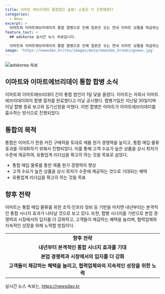 ```yaml
---
title: 이마트 에브리데이 통합법인 출범! 쇼핑은 더 간편해졌다
categories:
  - News
excerpt: >
  이마트와 이마트에브리데이의 통합 합병으로 인해 일본은 오는 연내 이마트 상품을 취급하는 이마트에브리데이 점포 수를 140여개로 확대할 계획이다. 이를 통해 매입 및 물류 효과를 극대화할 예정이며, 고객 수요가 높은 상품을 상시 최저가 수준에 제공하고 유통업계 리더십을 확고히 하겠다는 목표를 세웠다. 이마트는 본격적인 통합 시너지 효과를 내년부터 볼 것으로 예상하고 있으며, 합병 시너지를 통해 고객 혜택을 늘리고 협력업체와 지속적인 성장을 모색할 것이라고 밝혀 말했다.
feature_text: >
  ## adskorea 실시간 뉴스 속보입니다.

  이마트와 이마트에브리데이의 통합 합병으로 인해 일본은 오는 연내 이마트 상품을 취급하는 이마트에브리데이 점포 수를 140여개로 확대할 계획이다. 이를 통해 매입 및 물류 효과를 극대화할 예정이며, 고객 수요가 높은 상품을 상시 최저가 수준에 제공하고 유통업계 리더십을 확고히 하겠다는 목표를 세웠다. 이마트는 본격적인 통합 시너지 효과를 내년부터 볼 것으로 예상하고 있으며, 합병 시너지를 통해 고객 혜택을 늘리고 협력업체와 지속적인 성장을 모색할 것이라고 밝혀 말했다.
image: 'https://newsdao.kr/res/images/meta/newsdao_breakingnews.jpg'
---
```


<p><img src="https://newsdao.kr/res/images/meta/newsdao_breakingnews.jpg" alt="adskorea 속보" /></p>

<h2 data-ke-size="size26">이마트와 이마트에브리데이 통합 합병 소식</h2>

<p data-ke-size="size16">이마트와 이마트에브리데이 간의 통합 법인이 1일 닻을 올렸다. 이마트는 자회사 이마트에브리데이와의 합병 절차를 완료했다고 이날 공시했다. 합병기일은 지난달 30일이며 이날 합병 종료 보고와 등기신청을 마쳤다. 이번 합병은 이마트가 이마트에브리데이를 흡수하는 방식으로 진행되었다.</p>

<h2 data-ke-size="size26">통합의 목적</h2>

<p data-ke-size="size16"> 통합은 이마트가 한층 커진 구매력을 토대로 제품 원가 경쟁력을 높이고, 통합 매입·물류 효과를 극대화하기 위해서 진행되었다. 이를 통해 고객 수요가 높은 상품을 상시 최저가 수준에 제공하여, 유통업계 리더십을 확고히 하는 것을 목표로 삼았다.</p>

<ul data-ke-size="size16">
  <li>통합 매입·물류를 통한 제품 원가 경쟁력의 향상</li>
  <li>고객 수요가 높은 상품을 상시 최저가 수준에 제공하는 것으로 기대되는 혜택</li>
  <li>유통업계 리더십을 확고히 하는 것을 목표</li>
</ul>

<h2 data-ke-size="size26">향후 전략</h2>

<p data-ke-size="size16">이마트는 통합 매입·물류를 위한 조직·인프라 정비 등 기반을 마치면 내년부터는 본격적인 통합 시너지 효과가 나타날 것으로 보고 있다. 또한, 합병 시너지를 기반으로 본업 경쟁력과 시장에서의 입지를 더 강화하고, 고객들이 체감하는 혜택을 늘리며, 협력업체와 지속적인 성장을 위해 노력할 방침이다.</p>

<table>
  <tr>
    <td style="text-align: center; height: 17px;"><b>향후 전략</b></td>
  </tr>
  <tr>
    <td style="text-align: center; height: 17px;"><b>내년부터 본격적인 통합 시너지 효과를 기대</b></td>
  </tr>
  <tr>
    <td style="text-align: center; height: 17px;"><b>본업 경쟁력과 시장에서의 입지를 더 강화</b></td>
  </tr>
  <tr>
    <td style="text-align: center; height: 17px;"><b>고객들이 체감하는 혜택을 늘리고, 협력업체와의 지속적인 성장을 위한 노력</b></td>
  </tr>
</table>
실시간 뉴스 속보는, <a href="https://newsdao.kr" rel="dofollow">https://newsdao.kr</a>


